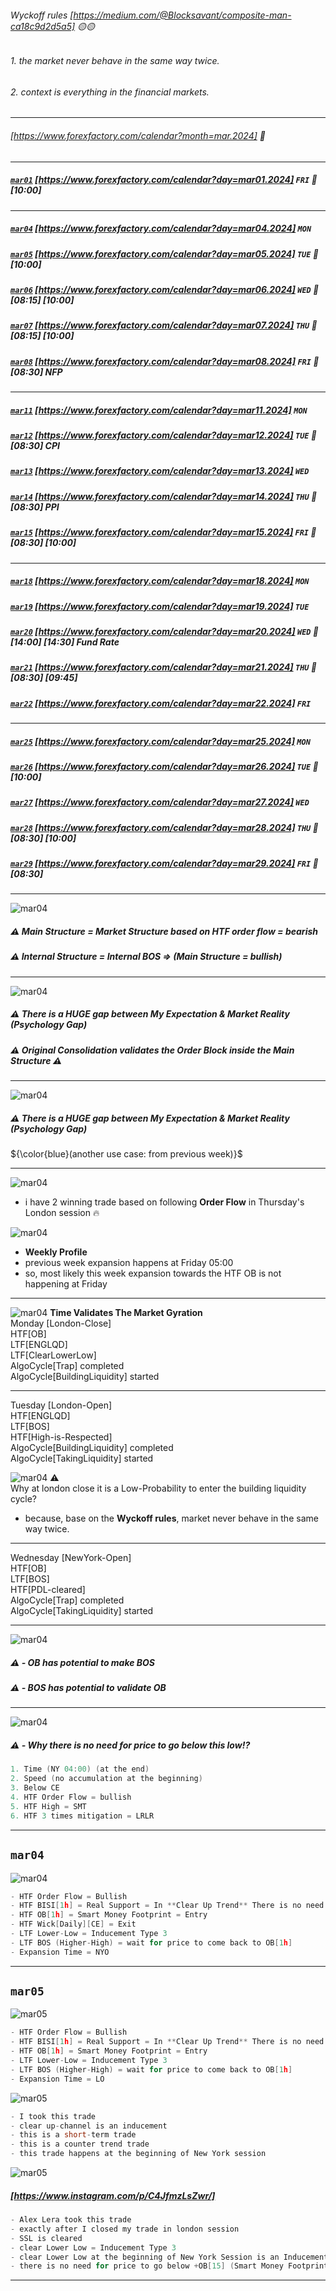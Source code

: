 ###### Wyckoff rules [https://medium.com/@Blocksavant/composite-man-ca18c9d2d5a5]  🟡🟡
###### 1. the market never behave in the same way twice.   
###### 2. context is everything in the financial markets.  

___    
###### [https://www.forexfactory.com/calendar?month=mar.2024] 🔵
___    
  
##### [`mar01`](#mar01) [https://www.forexfactory.com/calendar?day=mar01.2024] `FRI` 🔴  [10:00]  
___    
##### [`mar04`](#mar04) [https://www.forexfactory.com/calendar?day=mar04.2024] `MON`    
##### [`mar05`](#mar05) [https://www.forexfactory.com/calendar?day=mar05.2024] `TUE` 🔴 [10:00]    
##### [`mar06`](#mar06) [https://www.forexfactory.com/calendar?day=mar06.2024] `WED` 🔴 [08:15] [10:00]    
##### [`mar07`](#mar07) [https://www.forexfactory.com/calendar?day=mar07.2024] `THU` 🔴 [08:15] [10:00]     
##### [`mar08`](#mar08) [https://www.forexfactory.com/calendar?day=mar08.2024] `FRI` 🔴 [08:30] **NFP**      
___    
##### [`mar11`](#mar11) [https://www.forexfactory.com/calendar?day=mar11.2024] `MON`    
##### [`mar12`](#mar12) [https://www.forexfactory.com/calendar?day=mar12.2024] `TUE` 🔴 [08:30] **CPI**    
##### [`mar13`](#mar13) [https://www.forexfactory.com/calendar?day=mar13.2024] `WED`    
##### [`mar14`](#mar14) [https://www.forexfactory.com/calendar?day=mar14.2024] `THU` 🔴 [08:30] **PPI**    
##### [`mar15`](#mar15) [https://www.forexfactory.com/calendar?day=mar15.2024] `FRI` 🔴 [08:30] [10:00]    
___    
##### [`mar18`](#mar18) [https://www.forexfactory.com/calendar?day=mar18.2024] `MON`    
##### [`mar19`](#mar19) [https://www.forexfactory.com/calendar?day=mar19.2024] `TUE`    
##### [`mar20`](#mar20) [https://www.forexfactory.com/calendar?day=mar20.2024] `WED` 🔴 [14:00] [14:30] **Fund Rate**    
##### [`mar21`](#mar21) [https://www.forexfactory.com/calendar?day=mar21.2024] `THU` 🔴 [08:30] [09:45]    
##### [`mar22`](#mar22) [https://www.forexfactory.com/calendar?day=mar22.2024] `FRI`    
___    
##### [`mar25`](#mar25) [https://www.forexfactory.com/calendar?day=mar25.2024] `MON`    
##### [`mar26`](#mar26) [https://www.forexfactory.com/calendar?day=mar26.2024] `TUE` 🔴 [10:00]    
##### [`mar27`](#mar27) [https://www.forexfactory.com/calendar?day=mar27.2024] `WED`    
##### [`mar28`](#mar28) [https://www.forexfactory.com/calendar?day=mar28.2024] `THU` 🔴 [08:30] [10:00]    
##### [`mar29`](#mar29) [https://www.forexfactory.com/calendar?day=mar29.2024] `FRI` 🔴 [08:30]    
___    
![mar04](https://www.tradingview.com/x/hUEiDInZ/ "mar04")
##### ⚠️ Main Structure = Market Structure based on HTF order flow = bearish
##### ⚠️ Internal Structure = Internal BOS => (Main Structure = bullish)
___     
![mar04](https://www.tradingview.com/x/UTgGH1A3/ "mar04")
##### ⚠️ There is a HUGE gap between *My Expectation* & *Market Reality* (*Psychology Gap*)
##### ⚠️ *Original Consolidation* validates the *Order Block* inside the *Main Structure* ⚠️  
___       
![mar04](https://www.tradingview.com/x/Mce0YPso/ "mar04")
##### ⚠️ There is a HUGE gap between *My Expectation* & *Market Reality* (*Psychology Gap*)  
${\color{blue}(another use case: from previous week)}$
___       
![mar04](https://www.tradingview.com/x/SYXwicU4/ "mar04")
- i have 2 winning trade based on following **Order Flow** in Thursday's London session 🔥  
  
![mar04](https://www.tradingview.com/x/3ASNz3ox/ "mar04")
- **Weekly Profile**   
- previous week expansion happens at Friday 05:00  
- so, most likely this week expansion towards the HTF OB is not happening at Friday  
___    
![mar04](https://www.tradingview.com/x/SIyqMJTA/ "mar04")
**Time Validates The Market Gyration**  
Monday [London-Close]  
HTF[OB]   
LTF[ENGLQD]   
LTF[ClearLowerLow]  
AlgoCycle[Trap] completed  
AlgoCycle[BuildingLiquidity] started  
___      
Tuesday [London-Open]   
HTF[ENGLQD]   
LTF[BOS]  
HTF[High-is-Respected]   
AlgoCycle[BuildingLiquidity] completed  
AlgoCycle[TakingLiquidity] started  

![mar04](https://www.tradingview.com/x/1Q8mHE1i/ "mar04") ⚠️  
 Why at london close it is a Low-Probability to enter the building liquidity cycle?  
- because, base on the **Wyckoff rules**, market never behave in the same way twice.   
  
-----------  
Wednesday [NewYork-Open]  
HTF[OB]   
LTF[BOS]  
HTF[PDL-cleared]   
AlgoCycle[Trap] completed  
AlgoCycle[TakingLiquidity] started    
___     
![mar04](https://www.tradingview.com/x/QtKPXIwf/ "mar04")     
#####  ⚠️ - OB has potential to make BOS    
#####  ⚠️ - BOS has potential to validate OB  
___    
![mar04](https://www.tradingview.com/x/cA3JYlvA/ "mar04")   
#####  ⚠️ - Why there is no need for price to go below this low!?  
```c
1. Time (NY 04:00) (at the end)  
2. Speed (no accumulation at the beginning)  
3. Below CE  
4. HTF Order Flow = bullish  
5. HTF High = SMT  
6. HTF 3 times mitigation = LRLR  
```
___    
## `mar04`
![mar04](https://www.tradingview.com/x/6HnCC5DC/ "mar04")

```c
- HTF Order Flow = Bullish
- HTF BISI[1h] = Real Support = In **Clear Up Trend** There is no need for price to go below BISI[1h] :heavy_dollar_sign:
- HTF OB[1h] = Smart Money Footprint = Entry 
- HTF Wick[Daily][CE] = Exit
- LTF Lower-Low = Inducement Type 3
- LTF BOS (Higher-High) = wait for price to come back to OB[1h]
- Expansion Time = NYO
```   
___    
## `mar05`
![mar05](https://www.tradingview.com/x/kF0E7mlx/ "mar05")

```c
- HTF Order Flow = Bullish
- HTF BISI[1h] = Real Support = In **Clear Up Trend** There is no need for price to go below BISI[1h]
- HTF OB[1h] = Smart Money Footprint = Entry 
- LTF Lower-Low = Inducement Type 3
- LTF BOS (Higher-High) = wait for price to come back to OB[1h]
- Expansion Time = LO
```   

![mar05](https://www.tradingview.com/x/vat0173F/ "mar05")
```c
- I took this trade 
- clear up-channel is an inducement
- this is a short-term trade
- this is a counter trend trade
- this trade happens at the beginning of New York session
```   

![mar05](https://www.tradingview.com/x/zRkVZNrM/ "mar05")
##### [https://www.instagram.com/p/C4JfmzLsZwr/]
```c
- Alex Lera took this trade
- exactly after I closed my trade in london session
- SSL is cleared
- clear Lower Low = Inducement Type 3
- clear Lower Low at the beginning of New York Session is an Inducement
- there is no need for price to go below +OB[15] (Smart Money Footprint)
```   
___    
